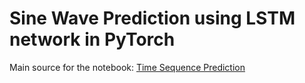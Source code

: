 # Sine Wave Prediction using LSTM network in PyTorch 

Main source for the notebook: [Time Sequence Prediction](https://github.com/pytorch/examples/tree/master/time_sequence_prediction)


